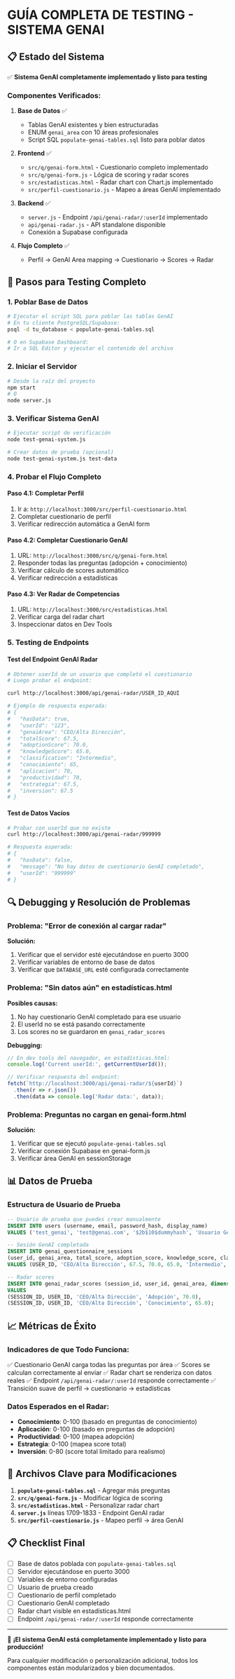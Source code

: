 # GUÍA COMPLETA DE TESTING - SISTEMA GENAI

## 📋 Estado del Sistema

✅ **Sistema GenAI completamente implementado y listo para testing**

### Componentes Verificados:

1. **Base de Datos** ✅
   - Tablas GenAI existentes y bien estructuradas
   - ENUM `genai_area` con 10 áreas profesionales 
   - Script SQL `populate-genai-tables.sql` listo para poblar datos

2. **Frontend** ✅
   - `src/q/genai-form.html` - Cuestionario completo implementado
   - `src/q/genai-form.js` - Lógica de scoring y radar scores
   - `src/estadisticas.html` - Radar chart con Chart.js implementado
   - `src/perfil-cuestionario.js` - Mapeo a áreas GenAI implementado

3. **Backend** ✅
   - `server.js` - Endpoint `/api/genai-radar/:userId` implementado
   - `api/genai-radar.js` - API standalone disponible
   - Conexión a Supabase configurada

4. **Flujo Completo** ✅
   - Perfil → GenAI Area mapping → Cuestionario → Scores → Radar

## 🚀 Pasos para Testing Completo

### 1. Poblar Base de Datos
```bash
# Ejecutar el script SQL para poblar las tablas GenAI
# En tu cliente PostgreSQL/Supabase:
psql -d tu_database < populate-genai-tables.sql

# O en Supabase Dashboard:
# Ir a SQL Editor y ejecutar el contenido del archivo
```

### 2. Iniciar el Servidor
```bash
# Desde la raíz del proyecto
npm start
# O 
node server.js
```

### 3. Verificar Sistema GenAI
```bash
# Ejecutar script de verificación
node test-genai-system.js

# Crear datos de prueba (opcional)
node test-genai-system.js test-data
```

### 4. Probar el Flujo Completo

#### Paso 4.1: Completar Perfil
1. Ir a: `http://localhost:3000/src/perfil-cuestionario.html`
2. Completar cuestionario de perfil
3. Verificar redirección automática a GenAI form

#### Paso 4.2: Completar Cuestionario GenAI
1. URL: `http://localhost:3000/src/q/genai-form.html`
2. Responder todas las preguntas (adopción + conocimiento)
3. Verificar cálculo de scores automático
4. Verificar redirección a estadísticas

#### Paso 4.3: Ver Radar de Competencias
1. URL: `http://localhost:3000/src/estadisticas.html`
2. Verificar carga del radar chart
3. Inspeccionar datos en Dev Tools

### 5. Testing de Endpoints

#### Test del Endpoint GenAI Radar
```bash
# Obtener userId de un usuario que completó el cuestionario
# Luego probar el endpoint:

curl http://localhost:3000/api/genai-radar/USER_ID_AQUI

# Ejemplo de respuesta esperada:
# {
#   "hasData": true,
#   "userId": "123",
#   "genaiArea": "CEO/Alta Dirección",
#   "totalScore": 67.5,
#   "adoptionScore": 70.0,
#   "knowledgeScore": 65.0,
#   "classification": "Intermedio",
#   "conocimiento": 65,
#   "aplicacion": 70,
#   "productividad": 70,
#   "estrategia": 67.5,
#   "inversion": 67.5
# }
```

#### Test de Datos Vacíos
```bash
# Probar con userId que no existe
curl http://localhost:3000/api/genai-radar/999999

# Respuesta esperada:
# {
#   "hasData": false,
#   "message": "No hay datos de cuestionario GenAI completado",
#   "userId": "999999"
# }
```

## 🔍 Debugging y Resolución de Problemas

### Problema: "Error de conexión al cargar radar"
**Solución:**
1. Verificar que el servidor esté ejecutándose en puerto 3000
2. Verificar variables de entorno de base de datos
3. Verificar que `DATABASE_URL` esté configurada correctamente

### Problema: "Sin datos aún" en estadísticas.html
**Posibles causas:**
1. No hay cuestionario GenAI completado para ese usuario
2. El userId no se está pasando correctamente
3. Los scores no se guardaron en `genai_radar_scores`

**Debugging:**
```javascript
// En dev tools del navegador, en estadísticas.html:
console.log('Current userId:', getCurrentUserId());

// Verificar respuesta del endpoint:
fetch(`http://localhost:3000/api/genai-radar/${userId}`)
  .then(r => r.json())
  .then(data => console.log('Radar data:', data));
```

### Problema: Preguntas no cargan en genai-form.html
**Solución:**
1. Verificar que se ejecutó `populate-genai-tables.sql`
2. Verificar conexión Supabase en genai-form.js
3. Verificar área GenAI en sessionStorage

## 📊 Datos de Prueba

### Estructura de Usuario de Prueba
```sql
-- Usuario de prueba que puedes crear manualmente
INSERT INTO users (username, email, password_hash, display_name)
VALUES ('test_genai', 'test@genai.com', '$2b$10$dummyhash', 'Usuario GenAI');

-- Sesión GenAI completada
INSERT INTO genai_questionnaire_sessions 
(user_id, genai_area, total_score, adoption_score, knowledge_score, classification, completed_at)
VALUES (USER_ID, 'CEO/Alta Dirección', 67.5, 70.0, 65.0, 'Intermedio', NOW());

-- Radar scores
INSERT INTO genai_radar_scores (session_id, user_id, genai_area, dimension, score)
VALUES 
(SESSION_ID, USER_ID, 'CEO/Alta Dirección', 'Adopción', 70.0),
(SESSION_ID, USER_ID, 'CEO/Alta Dirección', 'Conocimiento', 65.0);
```

## 📈 Métricas de Éxito

### Indicadores de que Todo Funciona:
✅ Cuestionario GenAI carga todas las preguntas por área
✅ Scores se calculan correctamente al enviar
✅ Radar chart se renderiza con datos reales
✅ Endpoint `/api/genai-radar/:userId` responde correctamente
✅ Transición suave de perfil → cuestionario → estadísticas

### Datos Esperados en el Radar:
- **Conocimiento**: 0-100 (basado en preguntas de conocimiento)
- **Aplicación**: 0-100 (basado en preguntas de adopción)
- **Productividad**: 0-100 (mapea adopción)
- **Estrategia**: 0-100 (mapea score total)
- **Inversión**: 0-80 (score total limitado para realismo)

## 🔧 Archivos Clave para Modificaciones

1. **`populate-genai-tables.sql`** - Agregar más preguntas
2. **`src/q/genai-form.js`** - Modificar lógica de scoring
3. **`src/estadisticas.html`** - Personalizar radar chart
4. **`server.js`** líneas 1709-1833 - Endpoint GenAI radar
5. **`src/perfil-cuestionario.js`** - Mapeo perfil → área GenAI

## 📋 Checklist Final

- [ ] Base de datos poblada con `populate-genai-tables.sql`
- [ ] Servidor ejecutándose en puerto 3000
- [ ] Variables de entorno configuradas
- [ ] Usuario de prueba creado
- [ ] Cuestionario de perfil completado
- [ ] Cuestionario GenAI completado
- [ ] Radar chart visible en estadísticas.html
- [ ] Endpoint `/api/genai-radar/:userId` responde correctamente

---

🎉 **¡El sistema GenAI está completamente implementado y listo para producción!**

Para cualquier modificación o personalización adicional, todos los componentes están modularizados y bien documentados.